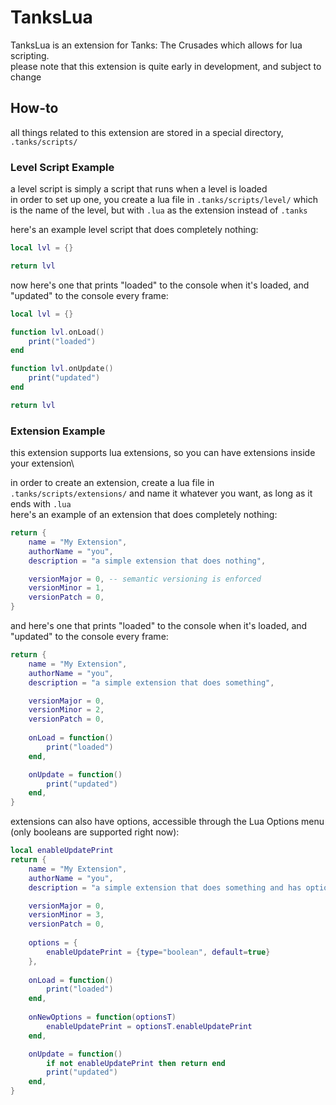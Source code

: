 # TanksLua
TanksLua is an extension for Tanks: The Crusades which allows for lua scripting.\
please note that this extension is quite early in development, and subject to change

## How-to
all things related to this extension are stored in a special directory, `.tanks/scripts/`
### Level Script Example
a level script is simply a script that runs when a level is loaded\
in order to set up one, you create a lua file in `.tanks/scripts/level/` which is the name of the level, but with `.lua` as the extension instead of `.tanks`

here's an example level script that does completely nothing:
```lua
local lvl = {}

return lvl
```

now here's one that prints "loaded" to the console when it's loaded, and "updated" to the console every frame:
```lua
local lvl = {}

function lvl.onLoad()
    print("loaded")
end

function lvl.onUpdate()
    print("updated")
end

return lvl
```

### Extension Example
this extension supports lua extensions, so you can have extensions inside your extension\

in order to create an extension, create a lua file in `.tanks/scripts/extensions/` and name it whatever you want, as long as it ends with `.lua`\
here's an example of an extension that does completely nothing:

```lua
return {
    name = "My Extension",
    authorName = "you",
    description = "a simple extension that does nothing",

    versionMajor = 0, -- semantic versioning is enforced
    versionMinor = 1,
    versionPatch = 0,
}
```

and here's one that prints "loaded" to the console when it's loaded, and "updated" to the console every frame:
```lua
return {
    name = "My Extension",
    authorName = "you",
    description = "a simple extension that does something",

    versionMajor = 0,
    versionMinor = 2,
    versionPatch = 0,
    
    onLoad = function() 
        print("loaded")
    end,

    onUpdate = function()
        print("updated")
    end,
}
```

extensions can also have options, accessible through the Lua Options menu (only booleans are supported right now):
```lua
local enableUpdatePrint
return {
    name = "My Extension",
    authorName = "you",
    description = "a simple extension that does something and has options",

    versionMajor = 0,
    versionMinor = 3,
    versionPatch = 0,
    
    options = {
        enableUpdatePrint = {type="boolean", default=true}
    },
    
    onLoad = function() 
        print("loaded")
    end,
    
    onNewOptions = function(optionsT)
        enableUpdatePrint = optionsT.enableUpdatePrint
    end,

    onUpdate = function()
        if not enableUpdatePrint then return end
        print("updated")
    end,
}
```
